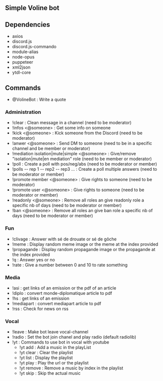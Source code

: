## Simple Voline bot

## Dependencies
 - axios
 - discord.js
 - discord.js-commando
 - module-alias
 - node-opus
 - puppeteer
 - xml2json
 - ytdl-core

## Commands
 - @VolineBot : Write a quote

### Administration
 - !clear : Clean message in a channel (need to be moderator)
 - !infos <@someone> : Get some info on someone
 - !kick <@someone> : Kick someone from the Discord (need to be moderator)
 - !anwer <@someone> : Send DM to someone (need to be in a specific channel and be member or moderator)
 - !mediation isolation|mute|simple <@someone> : Give/remove "isolation|mute|en mediation" role (need to be member or moderator)
 - !poll <question> : Create a poll with pos/neg/abs (need to be moderator or member)
 - !polls <question> -- rep 1 -- rep2 -- rep3 ... : Create a poll multiple answers (need to be moderator or member)
 - !promote member <@someone> : Give rights to someone (need to be moderator)
 - !promote user <@someone> : Give rights to someone (need to be moderator or member)
 - !readonly <@someone> <nbDays> : Remove all roles an give readonly role a specific nb of days (need to be moderator or member)
 - !ban <@someone> <nbDays> : Remove all roles an give ban role a specific nb of days (need to be moderator or member)

### Fun
- !clivage <text> : Answer with sé de drouate or sé de gôche
- !meme <index> : Display random meme image or the meme at the index provided
- !propagande <index> : Display random propagande image or the propagande at the index provided
- !q <text> : Answer yes or no
- !rate <text> : Give a number between 0 and 10 to rate something

### Media
- !asi <url> : get links of an emission or the pdf of an article
- !diplo <url> : convert monde-diplomatique article to pdf
- !hs <url> : get links of an emission
- !mediapart <url> : convert mediapart article to pdf
- !rss : Check for news on rss

### Vocal
 - !leave : Make bot leave vocal-channel
 - !radio <url> : Set the bot join chanel and play radio (default radiolib)
 - !yt : Commands to use bot in vocal with youtube
   - !yt add <url> : Add a music in the playList
   - !yt clear : Clear the playlist
   - !yt list : Display the playlist
   - !yt play <url> : Play the url or the playlist
   - !yt remove <index> : Remove a music by index in the playlist
   - !yt skip : Skip the actual music
